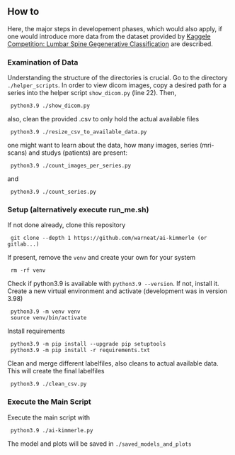 ## How to

Here, the major steps in developement phases, which would also apply, if one would introduce more data from the dataset provided by [Kaggele Competition: Lumbar Spine Gegenerative Classification](https://www.kaggle.com/competitions/rsna-2024-lumbar-spine-degenerative-classification/data?select=train_images) are described.



### Examination of Data

Understanding the structure of the directories is crucial. Go to the directory `./helper_scripts`. In order to view dicom images, copy a desired path for a series into the helper script `show_dicom.py` (line 22). Then,

     python3.9 ./show_dicom.py


also, clean the provided .csv to only hold the actual available files

     python3.9 ./resize_csv_to_available_data.py

one might want to learn about the data, how many images, series (mri-scans) and studys (patients) are present:

     python3.9 ./count_images_per_series.py

and

     python3.9 ./count_series.py


### Setup (alternatively execute run_me.sh)

If not done already, clone this repository

     git clone --depth 1 https://github.com/warneat/ai-kimmerle (or gitlab...)

If present, remove the `venv` and create your own for your system

     rm -rf venv

Check if python3.9 is available with `python3.9 --version`. If not, install it. Create a new virtual environment and activate (development was in version 3.98)

     python3.9 -m venv venv
     source venv/bin/activate

Install requirements

     python3.9 -m pip install --upgrade pip setuptools
     python3.9 -m pip install -r requirements.txt

Clean and merge different labelfiles, also cleans to actual available data. This will create the final labelfiles

     python3.9 ./clean_csv.py

### Execute the Main Script

Execute the main script with

     python3.9 ./ai-kimmerle.py

The model and plots will be saved in `./saved_models_and_plots`